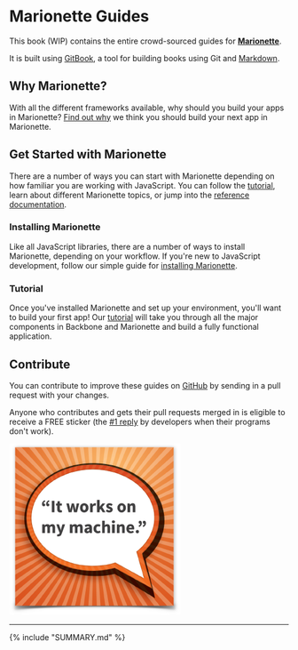 # Marionette Guides

This book (WIP) contains the entire crowd-sourced guides for **[Marionette][marionette]**.

It is built using [GitBook][gitbook], a tool for building books using Git and
[Markdown][markdown].


## Why Marionette?

With all the different frameworks available, why should you build your apps in
Marionette? [Find out why][why] we think you should build your next app in
Marionette.


## Get Started with Marionette

There are a number of ways you can start with Marionette depending on how
familiar you are working with JavaScript. You can follow the
[tutorial][tutorial], learn about different Marionette topics, or jump into the
[reference documentation][docs].


### Installing Marionette

Like all JavaScript libraries, there are a number of ways to install Marionette,
depending on your workflow. If you're new to JavaScript development, follow our
simple guide for [installing Marionette][installing].


### Tutorial

Once you've installed Marionette and set up your environment, you'll want to
build your first app! Our [tutorial][tutorial] will take you through all the
major components in Backbone and Marionette and build a fully functional
application.


## Contribute

You can contribute to improve these guides on [GitHub][repo] by sending in a pull request with your changes.

Anyone who contributes and gets their pull requests merged in is eligible to
receive a FREE sticker (the [#1 reply](http://www.devbattles.com/en/sand/post-670-Top+20+replies+by+Programmers+when+their+programs+don%27t+work) by developers when their programs don't work).

![sticker](sticker.png)

----

{% include "SUMMARY.md" %}

[marionette]: http://marionettejs.com/
[gitbook]: http://help.gitbook.com
[markdown]: http://help.gitbook.com/format/markdown.html
[repo]: https://github.com/marionettejs/guides
[tutorial]: ./getting_started/tutorial/README.md "Marionette tutorial"
[docs]: http://marionettejs.com/docs/current
[installing]: ./getting_started/installing_marionette.md
[why]: ./why_marionette.md
